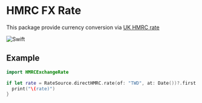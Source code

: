 # HMRC FX Rate

This package provide currency conversion via [UK HMRC rate](http://www.hmrc.gov.uk/softwaredevelopers/2021-exrates.html)

![Swift](https://github.com/sodastsai/hmrc-fx/workflows/Swift/badge.svg)

## Example

```swift
import HMRCExchangeRate

if let rate = RateSource.directHMRC.rate(of: "TWD", at: Date())?.first {
  print("\(rate)")
}
```
